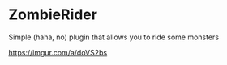 # ZombieRider
Simple (haha, no) plugin that allows you to ride some monsters

https://imgur.com/a/doVS2bs
